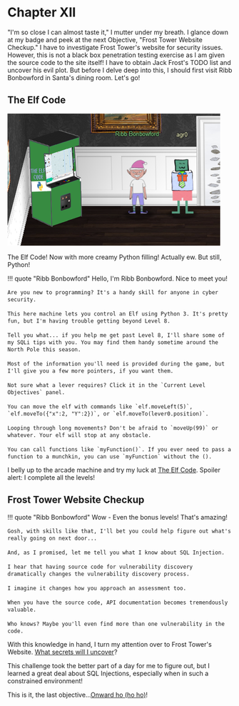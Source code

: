 # Chapter XII

"I'm so close I can almost taste it," I mutter under my breath. I glance down at my badge and peek at the next Objective, "Frost Tower Website Checkup." I have to investigate Frost Tower's website for security issues. However, this is not a black box penetration testing exercise as I am given the source code to the site itself! I have to obtain Jack Frost's TODO list and uncover his evil plot. But before I delve deep into this, I should first visit Ribb Bonbowford in Santa's dining room. Let's go!

## The Elf Code

![Ribb Bonbowford](../img/start/img31.png)

The Elf Code! Now with more creamy Python filling! Actually ew. But still, Python!

!!! quote "Ribb Bonbowford"
    Hello, I'm Ribb Bonbowford. Nice to meet you!

    Are you new to programming? It's a handy skill for anyone in cyber security.

    This here machine lets you control an Elf using Python 3. It's pretty fun, but I'm having trouble getting beyond Level 8.

    Tell you what... if you help me get past Level 8, I'll share some of my SQLi tips with you. You may find them handy sometime around the North Pole this season.

    Most of the information you'll need is provided during the game, but I'll give you a few more pointers, if you want them.

    Not sure what a lever requires? Click it in the `Current Level Objectives` panel.

    You can move the elf with commands like `elf.moveLeft(5)`, `elf.moveTo({"x":2, "Y":2})`, or `elf.moveTo(lever0.position)`.

    Looping through long movements? Don't be afraid to `moveUp(99)` or whatever. Your elf will stop at any obstacle.

    You can call functions like `myFunction()`. If you ever need to pass a function to a munchkin, you can use `myFunction` without the ().

I belly up to the arcade machine and try my luck at [The Elf Code](../elf_code/term_tec_0.md). Spoiler alert: I complete all the levels!

## Frost Tower Website Checkup

!!! quote "Ribb Bonbowford"
    Wow - Even the bonus levels! That's amazing!

    Gosh, with skills like that, I'll bet you could help figure out what's really going on next door...

    And, as I promised, let me tell you what I know about SQL Injection.
    
    I hear that having source code for vulnerability discovery dramatically changes the vulnerability discovery process.

    I imagine it changes how you approach an assessment too.

    When you have the source code, API documentation becomes tremendously valuable.

    Who knows? Maybe you'll even find more than one vulnerability in the code.

With this knowledge in hand, I turn my attention over to Frost Tower's Website. [What secrets will I uncover](../frost_tower/obj12-1.md)?

This challenge took the better part of a day for me to figure out, but I learned a great deal about SQL Injections, especially when in such a constrained environment!

This is it, the last objective...[Onward ho (ho ho)](obj13.md)!